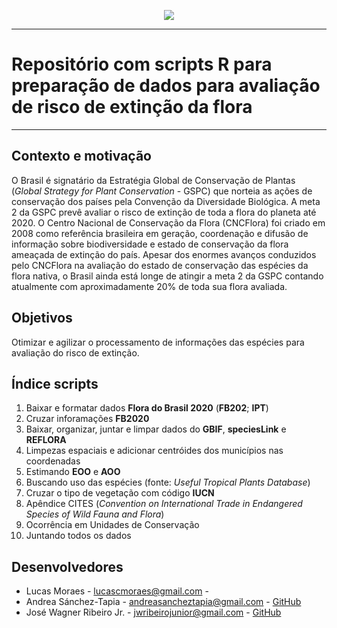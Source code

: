 <p align="center">
<img src="http://cncflora.jbrj.gov.br/portal/static/images/logo-cnc.png"/>
</p>

***

# Repositório com scripts R para preparação de dados para avaliação de risco de extinção da flora

***

## Contexto e motivação
  O Brasil é signatário da Estratégia Global de Conservação de Plantas (*Global Strategy for Plant Conservation* - GSPC) que norteia as ações de conservação dos países pela Convenção da Diversidade Biológica. A meta 2 da GSPC prevê avaliar o risco de extinção de toda a flora do planeta até 2020. O Centro Nacional de Conservação da Flora (CNCFlora) foi criado em 2008 como referência brasileira em geração, coordenação e difusão de informação sobre biodiversidade e estado de conservação da flora ameaçada de extinção do país. Apesar dos enormes avanços conduzidos pelo CNCFlora na avaliação do estado de conservação das espécies da flora nativa, o Brasil ainda está longe de atingir a meta 2 da GSPC contando atualmente com aproximadamente 20% de toda sua flora avaliada.

## Objetivos
  Otimizar e agilizar o processamento de informações das espécies para avaliação do risco de extinção.
  
## Índice scripts

  01. Baixar e formatar dados **Flora do Brasil 2020** (**FB202**; **IPT**)
  02. Cruzar inforamações **FB2020**
  03. Baixar, organizar, juntar e limpar dados do **GBIF**, **speciesLink** e **REFLORA**  
  04. Limpezas espaciais e adicionar centróides dos municípios nas coordenadas
  05. Estimando **EOO** e **AOO** 
  06. Buscando uso das espécies (fonte: *Useful Tropical Plants Database*)
  07. Cruzar o tipo de vegetação com código **IUCN**
  08. Apêndice CITES (*Convention on International Trade in Endangered Species of Wild Fauna and Flora*)
  09. Ocorrência em Unidades de Conservação
  10. Juntando todos os dados

## Desenvolvedores
* Lucas Moraes            - lucascmoraes@gmail.com - 
* Andrea Sánchez-Tapia    - andreasancheztapia@gmail.com - [GitHub](https://github.com/AndreaSanchezTapia)
* José Wagner Ribeiro Jr. - jwribeirojunior@gmail.com - [GitHub](https://github.com/Xuletajr)
